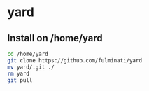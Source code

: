 # yard

## Install on /home/yard

```bash
cd /home/yard
git clone https://github.com/fulminati/yard
mv yard/.git ./
rm yard
git pull
```
